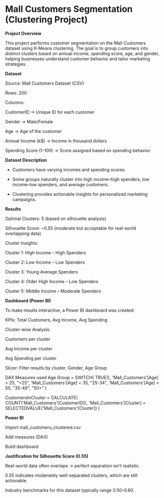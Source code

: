 # Mall Customers Segmentation (Clustering Project)

**Project Overview**

This project performs customer segmentation on the Mall Customers dataset using K-Means clustering.
The goal is to group customers into distinct clusters based on annual income, spending score, age, and gender, helping businesses understand customer behavior and tailor marketing strategies.

**Dataset**

Source: Mall Customers Dataset (CSV)

Rows: 200

Columns:

CustomerID → Unique ID for each customer

Gender → Male/Female

Age → Age of the customer

Annual Income (k$) → Income in thousand dollars

Spending Score (1-100) → Score assigned based on spending behavior

**Dataset Description**

- Customers have varying incomes and spending scores.

- Some groups naturally cluster into high income–high spenders, low income–low spenders, and average customers.

- Clustering provides actionable insights for personalized marketing campaigns.

**Results**

Optimal Clusters: 5 (based on silhouette analysis)

Silhouette Score: ~0.55 (moderate but acceptable for real-world overlapping data)

Cluster Insights:

Cluster 1: High Income – High Spenders

Cluster 2: Low Income – Low Spenders

Cluster 3: Young Average Spenders

Cluster 4: Older High Income – Low Spenders

Cluster 5: Middle Income – Moderate Spenders

**Dashboard (Power BI)**

To make results interactive, a Power BI dashboard was created:

KPIs: Total Customers, Avg Income, Avg Spending

Cluster-wise Analysis:

Customers per cluster

Avg Income per cluster

Avg Spending per cluster

Slicer: Filter results by cluster, Gender, Age Group

DAX Measures used
Age Group = 
SWITCH(
    TRUE(),
    'Mall_Customers'[Age] < 25, "<25",
    'Mall_Customers'[Age] < 35, "25-34",
    'Mall_Customers'[Age] < 50, "35-49",
    "50+"
)

CustomersInCluster =
CALCULATE(
    COUNT('Mall_Customers'[CustomerID]),
    'Mall_Customers'[Cluster] = SELECTEDVALUE('Mall_Customers'[Cluster])
)

**Power BI**

Import mall_customers_clustered.csv

Add measures (DAX)

Build dashboard

**Justification for Silhouette Score (0.55)**

Real-world data often overlaps → perfect separation isn’t realistic.

0.55 indicates moderately well-separated clusters, which are still actionable.

Industry benchmarks for this dataset typically range 0.50–0.60.
